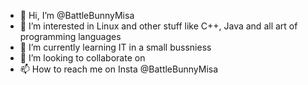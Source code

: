 - 👋 Hi, I’m @BattleBunnyMisa
- 👀 I’m interested in Linux and other stuff like C++, Java and all art of programming languages
- 🌱 I’m currently learning IT in a small bussniess 
- 💞️ I’m looking to collaborate on 
- 📫 How to reach me on Insta @BattleBunnyMisa 

<!---
BattleBunnyMisa/BattleBunnyMisa is a ✨ special ✨ repository because its `README.md` (this file) appears on your GitHub profile.
You can click the Preview link to take a look at your changes.
--->
